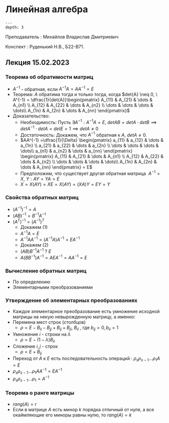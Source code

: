 # Линейная алгебра  
```{contents} Линейная алгебра  
---  
depth: 3  
```
Преподаватель : Михайлов Владислав Дмитриевич 

Конспект : Руденький Н.В., Б$22$-В$71$.

## Лекция 15.02.2023
### Теорема об обратимости матриц
- $A^{-1}$ - обратная, если $A^{-1}A =AA^{-1} = E$
- Теорема: $A$ обратима тогда и только тогда, когда $det{A} \neq 0, \ A^{-1} = \dfrac{1}{det{A}}\begin{pmatrix}
  A_{11} & A_{21} & \dots & A_{n1} \\
  A_{12} & A_{22} & \dots & A_{n2} \\
  \dots  & \dots & \dots & \dots\\
  A_{1n} & A_{2n} & \dots & A_{nn}
  \end{pmatrix}$
- Доказательство:
	- Необходимость: Пусть $\exists A^{-1}: A^{-1}A = E, \ det{AB} = det{A} \cdot det{B} \implies det{A^{-1}} \cdot det{A} = det{E} = 1 \implies det{A} \neq 0$
	- Достаточность: Докажем, что $A^{-1}$ обратная к $A, \ det{A} \neq 0$.
	- $AA^{-1} =\dfrac{1}{\Delta} \begin{pmatrix}
  a_{11} & a_{12} & \dots & a_{1n} \\
  a_{21} & a_{22} & \dots & a_{2n} \\
  \dots  & \dots & \dots & \dots\\
  a_{n1} & a_{n2} & \dots & a_{nn}
  \end{pmatrix} \begin{pmatrix}
  A_{11} & A_{21} & \dots & A_{n1} \\
  A_{12} & A_{22} & \dots & A_{n2} \\
  \dots  & \dots & \dots & \dots\\
  A_{1n} & A_{2n} & \dots & A_{nn}
  \end{pmatrix} = E$
	-   Предположим, что существует другая обратная матрица $\ A^{-1} = X , \ Y: AY = YA = E$
	- $X = X(AY) = XE = X(AY) = (XA)Y = EY = Y$
### Свойства обратных матриц
- $(A^{-1})^{-1} = A$ 
- $(AB)^{-1} =B^{-1}A^{-1}$
- $(A^{T})^{-1} = (A^{-1})^{T}$
	- Докажем $(1)$
	- $A^{-1}A = E$
	- $A^{-1}AA^{-1} = (A^{-1}A)A^{-1} = EA^{-1}$
	- Докажем $(2)$
	- $(AB)B^{-1}A^{-1} \ ? \ E$
	- $A(BB^{-1})A^{-1} = AEA^{-1} = AA^{-1} = E$
### Вычисление обратных матриц
- По определению
- Элементарными преобразованиями
### Утверждение об элементарных преобразованиях
- Каждое элементарное преобразование есть умножение исходной матрицы на некую невырожденную матрицу, а именно:
- Перемена мест строк (столбцов)
	- $\rho = E - B_{ii} - B_{jj} + B_{ij} + B_{ji}, \ B_{ii}$ , где $b_{ij} = 0, b_{ii} = 1$
- Умножение $i$ - строки на $\lambda$
	- $\rho = E - (1 - \lambda)B_{ii}$
- Сложение $i, j$ - строк
	- $\rho = E + B_{ij}$ 
- Переход от $A$ к $E$ есть последовательность операций : $\rho_{s}\rho_{s-1}\dots\rho_{1}A = E$
- $\rho_{s}\rho_{s-1}\dots\rho_{1}AA^{-1} = EA^{-1}$
- $\rho_{s}\rho_{s-1}\dots\rho_{1} = A^{-1}$
### Теорема о ранге матрицы
- $rang{(A)} = r$
- Если в матрице $A$ есть минор $k$ порядка отличный от нуля, а все окаймляющие его миноры равны нулю, то $rang(A) = k$